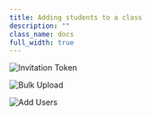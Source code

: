 ```yaml
---
title: Adding students to a class
description: ""
class_name: docs
full_width: true
---
```


![Invitation Token](/img/docs/organisations_token.png)

![Bulk Upload](/img/docs/organisation_upload.png)

![Add Users](/img/docs/organisation_addmanually.png)